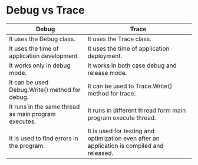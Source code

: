 # Debug vs	Trace

 Debug                                               | Trace           
 ----------------------------------------------------|-------------
It uses the Debug class.                             | It uses the Trace class.
It uses the time of application development.         | It uses the time of application deployment.    
It works only in debug mode.                         | It works in both case debug and release mode.     
It can be used Debug.Write() method for debug.       | It can be used to Trace.Write() method for trace.
It runs in the same thread as main program executes. | It runs in different thread form main program execute thread.
It is used to find errors in the program.            | It is used for testing and optimization even after an application is compiled and released.

